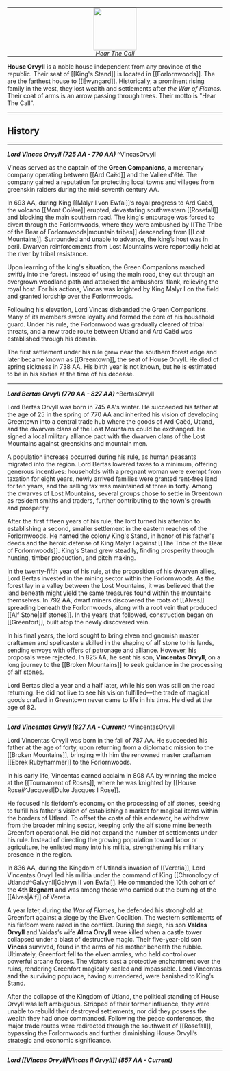 <hr style="margin: 0;">
<div style="text-align: center; margin: 0;">
  <img src="House_Orvyll.png" width="100" style="display: block; margin: 0 auto;">
  <em style="margin: 0; line-height: 1;">Hear The Call</em>
</div>

<hr style="margin: 0;">

**House Orvyll** is a noble house independent from any province of the republic. Their seat of [[King's Stand]] is located in [[Forlornwoods]]. The are the farthest house to [[Ewyngard]]. Historically, a prominent rising family in the west, they lost wealth and settlements after _the War of Flames_. Their coat of arms is an arrow passing through trees. Their motto is "Hear The Call".
<hr style="margin: 0;">

## History
<hr style="margin: 0;">

***Lord Vincas Orvyll (725 AA - 770 AA)*** 
^VincasOrvyll

Vincas served as the captain of the **Green Companions**, a mercenary company operating between [[Ard Caëd]] and the Vallée d'été. The company gained a reputation for protecting local towns and villages from greenskin raiders during the mid-seventh century AA.

In 693 AA, during King [[Malyr I von Ewfai]]’s royal progress to Ard Caëd, the volcano [[Mont Colère]] erupted, devastating southwestern [[Rosefall]] and blocking the main southern road. The king's entourage was forced to divert through the Forlornwoods, where they were ambushed by [[The Tribe of the Bear of Forlornwoods|mountain tribes]] descending from [[Lost Mountains]]. Surrounded and unable to advance, the king’s host was in peril. Dwarven reinforcements from Lost Mountains were reportedly held at the river by tribal resistance.

Upon learning of the king's situation, the Green Companions marched swiftly into the forest. Instead of using the main road, they cut through an overgrown woodland path and attacked the ambushers’ flank, relieving the royal host. For his actions, Vincas was knighted by King Malyr I on the field and granted lordship over the Forlornwoods.

Following his elevation, Lord Vincas disbanded the Green Companions. Many of its members swore loyalty and formed the core of his household guard. Under his rule, the Forlornwood was gradually cleared of tribal threats, and a new trade route between Utland and Ard Caëd was established through his domain.

The first settlement under his rule grew near the southern forest edge and later became known as [[Greentown]], the seat of House Orvyll. He died of spring sickness in 738 AA. His birth year is not known, but he is estimated to be in his sixties at the time of his decease.
<hr style="margin: 0;">

***Lord Bertas Orvyll (770 AA - 827 AA)*** 
^BertasOrvyll

Lord Bertas Orvyll was born in 745 AA's winter. He succeeded his father at the age of 25 in the spring of 770 AA and inherited his vision of developing Greentown into a central trade hub where the goods of Ard Caëd, Utland, and the dwarven clans of the Lost Mountains could be exchanged. He signed a local military alliance pact with the dwarven clans of the Lost Mountains against greenskins and mountain men.

A population increase occurred during his rule, as human peasants migrated into the region. Lord Bertas lowered taxes to a minimum, offering generous incentives: households with a pregnant woman were exempt from taxation for eight years, newly arrived families were granted rent-free land for ten years, and the selling tax was maintained at three in forty. Among the dwarves of Lost Mountains, several groups chose to settle in Greentown as resident smiths and traders, further contributing to the town's growth and prosperity.

After the first fifteen years of his rule, the lord turned his attention to establishing a second, smaller settlement in the eastern reaches of the Forlornwoods. He named the colony King's Stand, in honor of his father's deeds and the heroic defense of King Malyr I against [[The Tribe of the Bear of Forlornwoods]]. King's Stand grew steadily, finding prosperity through hunting, timber production, and pitch making.

In the twenty-fifth year of his rule, at the proposition of his dwarven allies, Lord Bertas invested in the mining sector within the Forlornwoods. As the forest lay in a valley between the Lost Mountains, it was believed that the land beneath might yield the same treasures found within the mountains themselves. In 792 AA, dwarf miners discovered the roots of [[Alves]] spreading beneath the Forlornwoods, along with a root vein that produced [[Alf Stone|alf stones]]. In the years that followed, construction began on [[Greenfort]], built atop the newly discovered vein.

In his final years, the lord sought to bring elven and gnomish master craftsmen and spellcasters skilled in the shaping of alf stone to his lands, sending envoys with offers of patronage and alliance. However, his proposals were rejected. In 825 AA, he sent his son, **Vincentas Orvyll**, on a long journey to the [[Broken Mountains]] to seek guidance in the processing of alf stones.

Lord Bertas died a year and a half later, while his son was still on the road returning. He did not live to see his vision fulfilled—the trade of magical goods crafted in Greentown never came to life in his time. He died at the age of 82.
<hr style="margin: 0;">

***Lord Vincentas Orvyll (827 AA - Current)*** 
^VincentasOrvyll

Lord Vincentas Orvyll was born in the fall of 787 AA. He succeeded his father at the age of forty, upon returning from a diplomatic mission to the [[Broken Mountains]], bringing with him the renowned master craftsman [[Ebrek Rubyhammer]] to the Forlornwoods.

In his early life, Vincentas earned acclaim in 808 AA by winning the melee at the [[Tournament of Roses]], where he was knighted by [[House Rose#^JacquesI|Duke Jacques I Rose]].

He focused his fiefdom's economy on the processing of alf stones, seeking to fulfill his father's vision of establishing a market for magical items within the borders of Utland. To offset the costs of this endeavor, he withdrew from the broader mining sector, keeping only the alf stone mine beneath Greenfort operational. He did not expand the number of settlements under his rule. Instead of directing the growing population toward labor or agriculture, he enlisted many into his militia, strengthening his military presence in the region.

In 836 AA, during the Kingdom of Utland’s invasion of [[Veretia]], Lord Vincentas Orvyll led his militia under the command of King [[Chronology of Utland#^GalvynII|Galvyn II von Ewfai]]. He commanded the 10th cohort of the **4th Regnant** and was among those who carried out the burning of the [[Alves|Alf]] of Veretia.

A year later, during _the War of Flames_, he defended his stronghold at Greenfort against a siege by the Elven Coalition. The western settlements of his fiefdom were razed in the conflict. During the siege, his son **Valdas Orvyll** and Valdas’s wife **Alma Orvyll** were killed when a castle tower collapsed under a blast of destructive magic. Their five-year-old son **Vincas** survived, found in the arms of his mother beneath the rubble. Ultimately, Greenfort fell to the elven armies, who held control over powerful arcane forces. The victors cast a protective enchantment over the ruins, rendering Greenfort magically sealed and impassable. Lord Vincentas and the surviving populace, having surrendered, were banished to King’s Stand.

After the collapse of the Kingdom of Utland, the political standing of House Orvyll was left ambiguous. Stripped of their former influence, they were unable to rebuild their destroyed settlements, nor did they possess the wealth they had once commanded. Following the peace conferences, the major trade routes were redirected through the southwest of [[Rosefall]], bypassing the Forlornwoods and further diminishing House Orvyll’s strategic and economic significance.
<hr style="margin: 0;">

***Lord [[Vincas Orvyll|Vincas II Orvyll]] (857 AA - Current)*** 